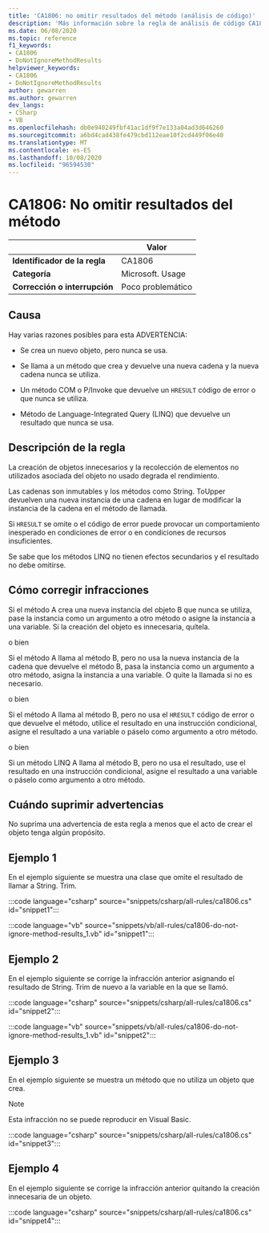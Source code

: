 ```yaml
---
title: 'CA1806: no omitir resultados del método (análisis de código)'
description: 'Más información sobre la regla de análisis de código CA1806: no omitir resultados del método'
ms.date: 06/08/2020
ms.topic: reference
f1_keywords:
- CA1806
- DoNotIgnoreMethodResults
helpviewer_keywords:
- CA1806
- DoNotIgnoreMethodResults
author: gewarren
ms.author: gewarren
dev_langs:
- CSharp
- VB
ms.openlocfilehash: db0e940249fbf41ac1df9f7e133a04ad3d646260
ms.sourcegitcommit: a6bd4cad438fe479cbd112eae10f2cd449f06e40
ms.translationtype: MT
ms.contentlocale: es-ES
ms.lasthandoff: 10/08/2020
ms.locfileid: "96594530"
---
```

# <a name="ca1806-do-not-ignore-method-results"></a>CA1806: No omitir resultados del método

| | Valor |
|-|-|
| **Identificador de la regla** |CA1806|
| **Categoría** |Microsoft. Usage|
| **Corrección o interrupción** |Poco problemático|

## <a name="cause"></a>Causa

Hay varias razones posibles para esta ADVERTENCIA:

- Se crea un nuevo objeto, pero nunca se usa.

- Se llama a un método que crea y devuelve una nueva cadena y la nueva cadena nunca se utiliza.

- Un método COM o P/Invoke que devuelve un `HRESULT` código de error o que nunca se utiliza.

- Método de Language-Integrated Query (LINQ) que devuelve un resultado que nunca se usa.

## <a name="rule-description"></a>Descripción de la regla

La creación de objetos innecesarios y la recolección de elementos no utilizados asociada del objeto no usado degrada el rendimiento.

Las cadenas son inmutables y los métodos como String. ToUpper devuelven una nueva instancia de una cadena en lugar de modificar la instancia de la cadena en el método de llamada.

Si `HRESULT` se omite o el código de error puede provocar un comportamiento inesperado en condiciones de error o en condiciones de recursos insuficientes.

Se sabe que los métodos LINQ no tienen efectos secundarios y el resultado no debe omitirse.

## <a name="how-to-fix-violations"></a>Cómo corregir infracciones

Si el método A crea una nueva instancia del objeto B que nunca se utiliza, pase la instancia como un argumento a otro método o asigne la instancia a una variable. Si la creación del objeto es innecesaria, quítela.

o bien

Si el método A llama al método B, pero no usa la nueva instancia de la cadena que devuelve el método B, pasa la instancia como un argumento a otro método, asigna la instancia a una variable. O quite la llamada si no es necesario.

o bien

Si el método A llama al método B, pero no usa el `HRESULT` código de error o que devuelve el método, utilice el resultado en una instrucción condicional, asigne el resultado a una variable o páselo como argumento a otro método.

o bien

Si un método LINQ A llama al método B, pero no usa el resultado, use el resultado en una instrucción condicional, asigne el resultado a una variable o páselo como argumento a otro método.

## <a name="when-to-suppress-warnings"></a>Cuándo suprimir advertencias

No suprima una advertencia de esta regla a menos que el acto de crear el objeto tenga algún propósito.

## <a name="example-1"></a>Ejemplo 1

En el ejemplo siguiente se muestra una clase que omite el resultado de llamar a String. Trim.

:::code language="csharp" source="snippets/csharp/all-rules/ca1806.cs" id="snippet1":::

:::code language="vb" source="snippets/vb/all-rules/ca1806-do-not-ignore-method-results_1.vb" id="snippet1":::

## <a name="example-2"></a>Ejemplo 2

En el ejemplo siguiente se corrige la infracción anterior asignando el resultado de String. Trim de nuevo a la variable en la que se llamó.

:::code language="csharp" source="snippets/csharp/all-rules/ca1806.cs" id="snippet2":::

:::code language="vb" source="snippets/vb/all-rules/ca1806-do-not-ignore-method-results_1.vb" id="snippet2":::

## <a name="example-3"></a>Ejemplo 3

En el ejemplo siguiente se muestra un método que no utiliza un objeto que crea.

> [!NOTE]
> Esta infracción no se puede reproducir en Visual Basic.

:::code language="csharp" source="snippets/csharp/all-rules/ca1806.cs" id="snippet3":::

## <a name="example-4"></a>Ejemplo 4

En el ejemplo siguiente se corrige la infracción anterior quitando la creación innecesaria de un objeto.

:::code language="csharp" source="snippets/csharp/all-rules/ca1806.cs" id="snippet4":::

<!-- Examples don't exist for the following...

The following example shows a method that ignores the error code that the native method GetShortPathName returns.

The following example fixes the previous violation by checking the error code and throwing an exception when the call fails.
-->
